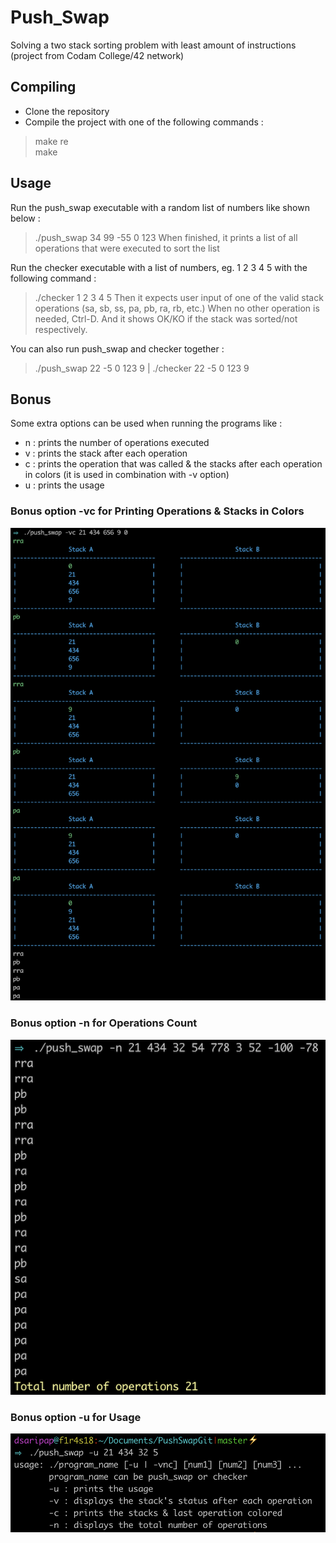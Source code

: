 # Push_Swap
Solving a two stack sorting problem with least amount of instructions (project from Codam College/42 network)

## Compiling
- Clone the repository
- Compile the project with one of the following commands :
> make re  
> make

## Usage
Run the push_swap executable with a random list of numbers like shown below :
>./push_swap 34 99 -55 0 123
When finished, it prints a list of all operations that were executed to sort the list

Run the checker executable with a list of numbers, eg. 1 2 3 4 5 with the following command :
>./checker 1 2 3 4 5 
Then it expects user input of one of the valid stack operations (sa, sb, ss, pa, pb, ra, rb, etc.)
When no other operation is needed, Ctrl-D.
And it shows OK/KO if the stack was sorted/not respectively.

You can also run push_swap and checker together :
>./push_swap 22 -5 0 123 9 | ./checker 22 -5 0 123 9

## Bonus

Some extra options can be used when running the programs like :
- n : prints the number of operations executed
- v : prints the stack after each operation
- c : prints the operation that was called & the stacks after each operation in colors (it is used in combination with -v option)
- u : prints the usage

### Bonus option -vc for Printing Operations & Stacks in Colors
![bonus colors](/images/bonus-colors.png)

### Bonus option -n for Operations Count
![bonus operations counter](/images/bonus-operationscount.png)

### Bonus option -u for Usage
![bonus usage](/images/bonus-usage.png)
